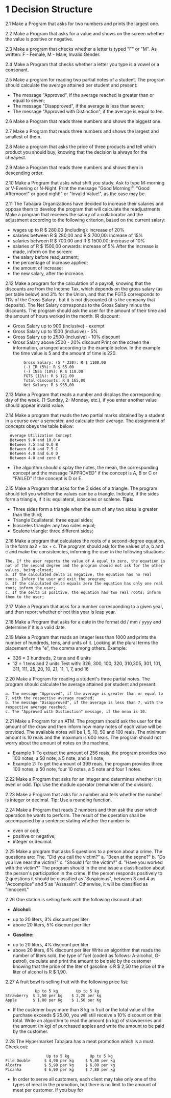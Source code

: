 # 1 Decision Structure

2.1 Make a Program that asks for two numbers and prints the largest one.

2.2 Make a Program that asks for a value and shows on the screen whether the value is positive or negative.

2.3 Make a program that checks whether a letter is typed "F" or "M". As written: F - Female, M - Male, Invalid Gender.

2.4 Make a Program that checks whether a letter you type is a vowel or a consonant.

2.5 Make a program for reading two partial notes of a student. The program should calculate the average attained per student and present:

* The message "Approved", if the average reached is greater than or equal to seven;
* The message "Disapproved", if the average is less than seven;
* The message "Approved with Distinction", if the average is equal to ten.

2.6 Make a Program that reads three numbers and shows the biggest one.

2.7 Make a Program that reads three numbers and shows the largest and smallest of them.

2.8 Make a program that asks the price of three products and tell which product you should buy, knowing that the decision is always for the cheapest.

2.9 Make a Program that reads three numbers and shows them in descending order.

2.10 Make a Program that asks what shift you study. Ask to type M-morning or V-Evening or N-Night. Print the message "Good Morning!", "Good Afternoon!" or good night!" or "Invalid Value!", as the case may be.

2.11 The Tabajara Organizations have decided to increase their salaries and oppose them to develop the program that will calculate the readjustments.
Make a program that receives the salary of a collaborator and the adjustment according to the following criterion, based on the current salary:

* wages up to R $ 280.00 (including): increase of 20%
* salaries between R $ 280,00 and R $ 700,00: increase of 15%
* salaries between R $ 700.00 and R $ 1500.00: increase of 10%
* salaries of R $ 1500,00 onwards: increase of 5% After the increase is made, inform on the screen:
* the salary before readjustment;
* the percentage of increase applied;
* the amount of increase;
* the new salary, after the increase.


2.12 Make a program for the calculation of a payroll, knowing that the discounts are from the Income Tax, which depends on the gross salary (as per table below) and 3% for the Union, and that the FGTS corresponds to 11% of the Gross Salary , but it is not discounted (it is the company that deposits). The Net Salary corresponds to the Gross Salary minus the discounts. The program should ask the user for the amount of their time and the amount of hours worked in the month.
IR discount:
* Gross Salary up to 900 (inclusive) - exempt
* Gross Salary up to 1500 (inclusive) - 5%
* Gross Salary up to 2500 (inclusive) - 10% discount
* Gross Salary above 2500 - 20% discount Print on the screen the information, arranged according to the example below. In the example the time value is 5 and the amount of time is 220.

```
        Gross Salary: (5 * 220): R $ 1100.00
        (-) IR (5%): R $ 55.00
        (-) INSS (10%): R $ 110.00
        FGTS (11%): R $ 121.00
        Total discounts: R $ 165,00
        Net Salary: R $ 935,00
```

2.13 Make a Program that reads a number and displays the corresponding day of the week. (1-Sunday, 2- Monday, etc.), if you enter another value should appear invalid value.

2.14 Make a program that reads the two partial marks obtained by a student in a course over a semester, and calculate their average. The assignment of concepts obeys the table below:

```
  Average Utilization Concept
  Between 9.0 and 10.0 A
  Between 7.5 and 9.0 B
  Between 6.0 and 7.5 C
  Between 4.0 and 6.0 D
  Between 4.0 and zero E
```

* The algorithm should display the notes, the mean, the corresponding concept and the message "APPROVED" if the concept is A, B or C or "FAILED" if the concept is D or E.


2.15 Make a Program that asks for the 3 sides of a triangle. The program should tell you whether the values ​​can be a triangle. Indicate, if the sides form a triangle, if it is: equilateral, isosceles or scalene.
**Tips:**
* Three sides form a triangle when the sum of any two sides is greater than the third;
* Triangle Equilateral: three equal sides;
* Isosceles triangle: any two sides equal;
* Scalene triangle: three different sides;


2.16 Make a program that calculates the roots of a second-degree equation, in the form ax2 + bx + c. The program should ask for the values ​​of a, b and c and make the consistencies, informing the user in the following situations:
```
The. If the user reports the value of A equal to zero, the equation is not of the second degree and the program should not ask for the other values, being closed;
a. If the calculated delta is negative, the equation has no real roots. Inform the user and exit the program;
b. If the calculated delta equals zero the equation has only one real root; inform the user;
c. If the delta is positive, the equation has two real roots; inform them to the user;
```

2.17 Make a Program that asks for a number corresponding to a given year, and then report whether or not this year is leap year.

2.18 Make a Program that asks for a date in the format dd / mm / yyyy and determine if it is a valid date.

2.19 Make a Program that reads an integer less than 1000 and prints the number of hundreds, tens, and units of it.
Looking at the plural terms the placement of the "e", the comma among others. Example:
* 326 = 3 hundreds, 2 tens and 6 units
* 12 = 1 tens and 2 units Test with: 326, 300, 100, 320, 310,305, 301, 101, 311, 111, 25, 20, 10, 21, 11, 1, 7, and 16

2.20 Make a Program for reading a student's three partial notes. The program should calculate the average attained per student and present:
```
a. The message "Approved", if the average is greater than or equal to 7, with the respective average reached;
b. The message "Disapproved", if the average is less than 7, with the respective average reached;
c. The "Approved with Distinction" message, if the mean is 10.
```

2.21 Make a Program for an ATM. The program should ask the user for the amount of the draw and then inform how many notes of each value will be provided. The available notes will be 1, 5, 10, 50 and 100 reais. The minimum amount is 10 reais and the maximum is 600 reais. The program should not worry about the amount of notes on the machine.
* Example 1: To extract the amount of 256 reais, the program provides two 100 notes, a 50 note, a 5 note, and a 1 note;
* Example 2: To get the amount of 399 reais, the program provides three 100 notes, a 50 note, four 10 notes, a 5 note and four 1 notes.

2.22 Make a Program that asks for an integer and determines whether it is even or odd. Tip: Use the module operator (remainder of the division).

2.23 Make a Program that asks for a number and tells whether the number is integer or decimal. Tip: Use a rounding function.

2.24 Make a Program that reads 2 numbers and then ask the user which operation he wants to perform. The result of the operation shall be accompanied by a sentence stating whether the number is:
* even or odd;
* positive or negative;
* integer or decimal.

2.25 Make a program that asks 5 questions to a person about a crime. The questions are:
The. "Did you call the victim?"
a. "Been at the scene?"
b. "Do you live near the victim?"
c. "Should I for the victim?"
d. "Have you worked with the victim?" The program should in the end issue a classification about the person's participation in the crime. If the person responds positively to 2 questions it should be classified as "Suspicious", between 3 and 4 as "Accomplice" and 5 as "Assassin". Otherwise, it will be classified as "Innocent."

2.26 One station is selling fuels with the following discount chart:
* **Alcohol:**
- up to 20 liters, 3% discount per liter
- above 20 liters, 5% discount per liter
* **Gasoline:**
- up to 20 liters, 4% discount per liter
- above 20 liters, 6% discount per liter Write an algorithm that reads the number of liters sold, the type of fuel (coded as follows: A-alcohol, G-petrol), calculate and print the amount to be paid by the customer knowing that the price of the liter of gasoline is R $ 2,50 the price of the liter of alcohol is R $ 1,90.

2.27 A fruit bowl is selling fruit with the following price list:
```
             Up to 5 kg        Up to 5 kg
Strawberry  $ 2,50 per kg    $ 2,20 per kg
Apple       $ 1.80 per Kg    $ 1.50 per Kg
```

* If the customer buys more than 8 kg in fruit or the total value of the purchase exceeds $ 25.00, you will still receive a 10% discount on this total. Write an algorithm to read the amount (in kg) of strawberries and the amount (in kg) of purchased apples and write the amount to be paid by the customer.


2.28 The Hypermarket Tabajara has a meat promotion which is a must. Check out:
```
                  Up to 5 kg         Up to 5 kg
File Double      $ 4,90 per kg     $ 5,80 per kg
Alcatra          $ 5,90 per kg     $ 6,80 per kg
Picanha          $ 6,90 per kg     $ 7,80 per kg
```
* In order to serve all customers, each client may take only one of the types of meat in the promotion, but there is no limit to the amount of meat per customer. If you buy for